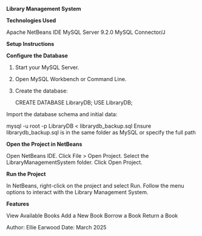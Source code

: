 **Library Management System**

**Technologies Used**  

Apache NetBeans IDE
MySQL Server 9.2.0 
MySQL Connector/J 

**Setup Instructions**

**Configure the Database**

1. Start your MySQL Server.  
2. Open MySQL Workbench or Command Line.  
3. Create the database:  

   CREATE DATABASE LibraryDB;
   USE LibraryDB;

Import the database schema and initial data:

mysql -u root -p LibraryDB < librarydb_backup.sql
Ensure librarydb_backup.sql is in the same folder as MySQL or specify the full path

**Open the Project in NetBeans**

Open NetBeans IDE.
Click File > Open Project.
Select the LibraryManagementSystem folder.
Click Open Project.

**Run the Project**

In NetBeans, right-click on the project and select Run.
Follow the menu options to interact with the Library Management System.

**Features**

View Available Books 
Add a New Book 
Borrow a Book 
Return a Book 

Author: Ellie Earwood
Date: March 2025

